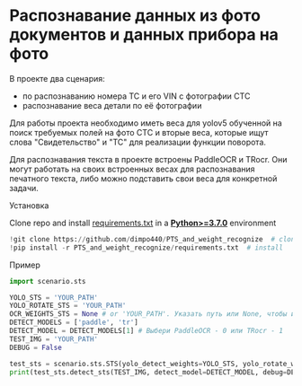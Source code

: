 # Распознавание данных из фото документов и данных прибора на фото 
В проекте два сценария:
- по распознаванию номера ТС и его VIN с фотографии СТС
- распознавание веса детали по её фотографии

Для работы проекта необходимо иметь веса для yolov5 обученной на поиск требуемых полей на фото СТС и вторые веса, которые ищут слова "Свидетельство" и "ТС" для реализации функции поворота.

Для распознавания текста в проекте встроены PaddleOCR и TRocr. Они могут работать на своих встроенных весах для распознавания печатного текста, либо можно подставить свои веса для конкретной задачи.

<summary>Установка</summary>

Clone repo and install [requirements.txt](https://github.com/dimpo440/PTS_and_weight_recognize/requirements.txt)
in a [**Python>=3.7.0**](https://www.python.org/) environment

```python
!git clone https://github.com/dimpo440/PTS_and_weight_recognize  # clone
!pip install -r PTS_and_weight_recognize/requirements.txt  # install
```
Пример
```python
import scenario.sts

YOLO_STS = 'YOUR_PATH'
YOLO_ROTATE_STS = 'YOUR_PATH'
OCR_WEIGHTS_STS = None # or 'YOUR_PATH'. Указать путь или None, чтобы использовать стандартные предобученные веса.
DETECT_MODELS = ['paddle', 'tr']
DETECT_MODEL = DETECT_MODELS[1] # Выбери PaddleOCR - 0 или TRocr - 1
TEST_IMG = 'YOUR_PATH'
DEBUG = False

test_sts = scenario.sts.STS(yolo_detect_weights=YOLO_STS, yolo_rotate_weights=YOLO_ROTATE_STS, , ocr_weights=OCR_WEIGHTS_STS)
print(test_sts.detect_sts(TEST_IMG, detect_model=DETECT_MODEL, debug=DEBUG))
```

